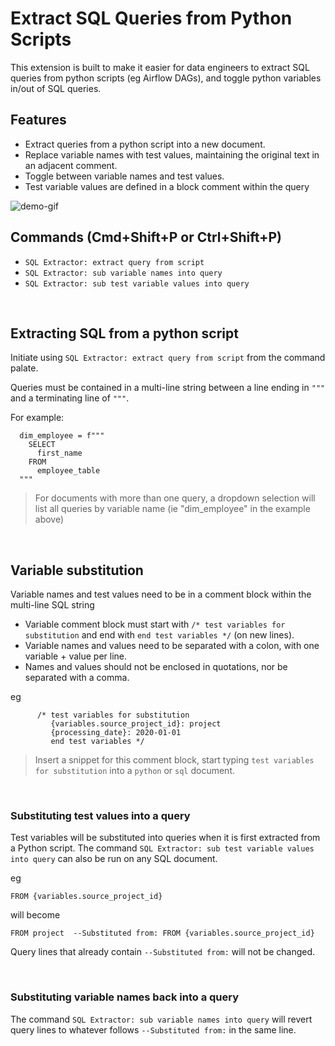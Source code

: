# Extract SQL Queries from Python Scripts

This extension is built to make it easier for data engineers to extract SQL queries from python scripts (eg Airflow DAGs), and toggle python variables in/out of SQL queries.


## Features

* Extract queries from a python script into a new document. 
* Replace variable names with test values, maintaining the original text in an adjacent comment.
* Toggle between variable names and test values.
* Test variable values are defined in a block comment within the query


![demo-gif](images/extract-query.gif)

## Commands (Cmd+Shift+P or Ctrl+Shift+P)

* `SQL Extractor: extract query from script`
* `SQL Extractor: sub variable names into query`
* `SQL Extractor: sub test variable values into query`

<br/>

## Extracting SQL from a python script
Initiate using `SQL Extractor: extract query from script` from the command palate.

Queries must be contained in a multi-line string between a line ending in `"""` and a terminating line of `"""`.

For example:
```
  dim_employee = f"""
    SELECT
      first_name
    FROM
      employee_table
  """
 ```

> For documents with more than one query, a dropdown selection will list all queries by variable name (ie "dim_employee" in the example above)

<br/>

## Variable substitution

Variable names and test values need to be in a comment block within the multi-line SQL string

* Variable comment block must start with `/* test variables for substitution` and end with `end test variables */` (on new lines).
* Variable names and values need to be separated with a colon, with one variable + value per line.
* Names and values should not be enclosed in quotations, nor be separated with a comma.

eg
```
      /* test variables for substitution
         {variables.source_project_id}: project
         {processing_date}: 2020-01-01
         end test variables */
 ```

> Insert a snippet for this comment block, start typing `test variables for substitution` into a `python` or `sql` document.

<br/>

### Substituting test values into a query

Test variables will be substituted into queries when it is first extracted from a Python script. The command `SQL Extractor: sub test variable values into query` can also be run on any SQL document.

eg
```
FROM {variables.source_project_id}
```
will become
```
FROM project  --Substituted from: FROM {variables.source_project_id}
```

Query lines that already contain `--Substituted from:` will not be changed.

<br/>

### Substituting variable names back into a query

The command `SQL Extractor: sub variable names into query` will revert query lines to whatever follows `--Substituted from:` in the same line.
